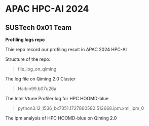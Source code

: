 # APAC HPC-AI 2024 
## SUSTech 0x01 Team

**Profiling logs repo**

Thie repo record our profiling result in APAC 2024 HPC-AI 

Structure of the repo:

> file_log_on_qiming

The log file on Qiming 2.0 Cluster

> Haibin99.b07u26a

The Intel Vtune Profiler log for HPC HOOMD-blue 

> python3.12_1536_bx7351.1727860582.512668.ipm.xml_ipm_0

The ipm analysis of HPC HOOMD-blue on Qiming 2.0